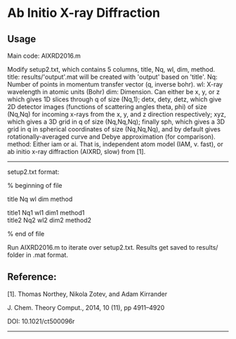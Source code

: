 # Ab Initio X-ray Diffraction

## Usage

Main code: AIXRD2016.m

Modify setup2.txt, which contains 5 columns, title, Nq, wl, dim, method.
title: results/'output'.mat will be created with 'output' based on 'title'.
Nq: Number of points in momentum transfer vector (q, inverse bohr).
wl: X-ray wavelength in atomic units (Bohr)
dim: Dimension. Can either be x, y, or z which gives 1D slices through q of size (Nq,1);
detx, dety, detz, which give 2D detector images (functions of scattering angles theta, phi)
of size (Nq,Nq) for incoming x-rays from the x, y, and z direction respectively; 
xyz, which gives a 3D grid in q of size (Nq,Nq,Nq); 
finally sph, which gives a 3D grid in q in spherical coordinates of size (Nq,Nq,Nq), 
and by default gives rotationally-averaged curve and Debye approximation (for comparison).
method: Either iam or ai. That is, independent atom model (IAM, v. fast), 
or ab initio x-ray diffraction (AIXRD, slow) from [1]. 

---

setup2.txt format:

% beginning of file

title  Nq  wl  dim  method

title1 Nq1 wl1 dim1 method1  
title2 Nq2 wl2 dim2 method2

% end of file 

Run AIXRD2016.m to iterate over setup2.txt.
Results get saved to results/ folder in .mat format.

## Reference:

[1]. Thomas Northey, Nikola Zotev, and Adam Kirrander

J. Chem. Theory Comput., 2014, 10 (11), pp 4911–4920

DOI: 10.1021/ct500096r

---
